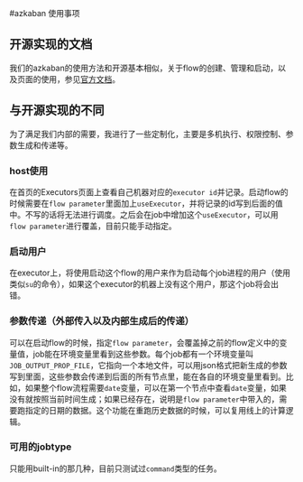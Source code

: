 #azkaban 使用事项

## 开源实现的文档
我们的azkaban的使用方法和开源基本相似，关于flow的创建、管理和启动，以及页面的使用，参见[官方文档](http://azkaban.github.io/azkaban/docs/latest/)。

## 与开源实现的不同
为了满足我们内部的需要，我进行了一些定制化，主要是多机执行、权限控制、参数生成和传递等。

### host使用
在首页的Executors页面上查看自己机器对应的`executor id`并记录。启动flow的时候需要在`flow parameter`里面加上`useExecutor`，并将记录的id写到后面的值中。不写的话将无法进行调度。之后会在job中增加这个`useExecutor`，可以用`flow parameter`进行覆盖，目前只能手动指定。

### 启动用户
在executor上，将使用启动这个flow的用户来作为启动每个job进程的用户（使用类似`su`的命令），如果这个executor的机器上没有这个用户，那这个job将会出错。

### 参数传递（外部传入以及内部生成后的传递）
可以在启动flow的时候，指定`flow parameter`，会覆盖掉之前的flow定义中的变量值，job能在环境变量里看到这些参数。每个job都有一个环境变量叫`JOB_OUTPUT_PROP_FILE`，它指向一个本地文件，可以用json格式把新生成的参数写到里面，这些参数会传递到后面的所有节点里，能在各自的环境变量里看到。比如，如果整个flow流程需要`date`变量，可以在第一个节点中查看`date`变量，如果没有就按照当前时间生成；如果已经存在，说明是`flow parameter`中带入的，需要跑指定的日期的数据。这个功能在重跑历史数据的时候，可以复用线上的计算逻辑。

### 可用的jobtype
只能用built-in的那几种，目前只测试过`command`类型的任务。
